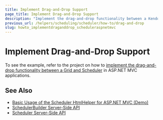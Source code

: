 ```yaml
---
title: Implement Drag-and-Drop Support
page_title: Implement Drag-and-Drop Support
description: "Implement the drag-and-drop functionality between a Kendo UI Grid and Scheduler in ASP.NET MVC applications."
previous_url: /helpers/scheduling/scheduler/how-to/drag-and-drop
slug: howto_implementdraganddrop_scheduleraspnetmvc
---
```


# Implement Drag-and-Drop Support

To see the example, refer to the project on how to [implement the drag-and-drop functionality between a Grid and Scheduler](https://github.com/telerik/ui-for-aspnet-mvc-examples/tree/master/scheduler/scheduler-drag-and-drop) in ASP.NET MVC applications.

## See Also

* [Basic Usage of the Scheduler HtmlHelper for ASP.NET MVC (Demo)](https://demos.telerik.com/aspnet-mvc/scheduler)
* [SchedulerBuilder Server-Side API](http://docs.telerik.com/aspnet-mvc/api/Kendo.Mvc.UI.Fluent/SchedulerBuilder)
* [Scheduler Server-Side API](/api/scheduler)

